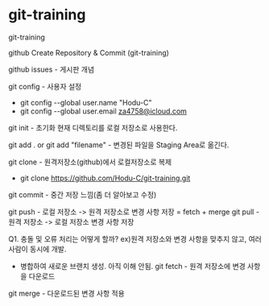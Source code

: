 # git-training

git-training

github Create Repository & Commit (git-training)

github issues - 게시판 개념

git config - 사용자 설정

- git config --global user.name "Hodu-C"
- git config --global user.email za4758@icloud.com

git init - 초기화 현재 디렉토리를 로컬 저장소로 사용한다.

git add . or git add "filename" - 변경된 파일을 Staging Area로 옮긴다.

git clone - 원격저장소(github)에서 로컬저장소로 복제

- git clone https://github.com/Hodu-C/git-training.git

git commit - 중간 저장 느낌(좀 더 알아보고 수정)

git push - 로컬 저장소 -> 원격 저장소로 변경 사항 저장
= fetch + merge
git pull - 원격 저장소 -> 로컬 저장소 변경 사항 저장

Q1. 충돌 및 오류 처리는 어떻게 할까? ex)원격 저장소와 변경 사항을 맞추지 않고, 여러 사람이 동시에 개발.
 - 병합하여 새로운 브랜치 생성. 아직 이해 안됨.
git fetch - 원격 저장소에 변경 사항을 다운로드

git merge - 다운로드된 변경 사항 적용
